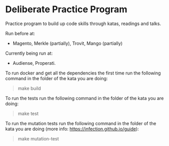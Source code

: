 # Deliberate Practice Program

Practice program to build up code skills through katas, readings and talks.

Run before at:

* Magento, Merkle (partially), Trovit, Mango (partially)

Currently being run at:

* Audiense, Properati.


To run docker and get all the dependencies the first time run the following command in the folder of the kata you are doing:

> make build

To run the tests run the following command in the folder of the kata you are doing:

> make test
 
To run the mutation tests run the following command in the folder of the kata you are doing (more info: https://infection.github.io/guide):

> make mutation-test

